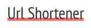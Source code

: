 <p align="center">
  <img src="https://raw.githubusercontent.com/Loeka1234/typescript-url-shortener-frontend/master/logo.PNG">
</p>